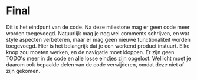 # Final

Dit is het eindpunt van de code. Na deze milestone mag er geen code meer worden toegevoegd. Natuurlijk mag je nog wel comments schrijven, en wat style aspecten verbeteren, maar er mag geen nieuwe functionaliteit worden toegevoegd. Hier is het belangrijk dat je een werkend product instuurt. Elke knop zou moeten werken, en de navigatie moet kloppen. Er zijn geen TODO's meer in de code en alle losse eindjes zijn opgelost. Wellicht moet je daarom ook bepaalde delen van de code verwijderen, omdat deze niet af zijn gekomen.
